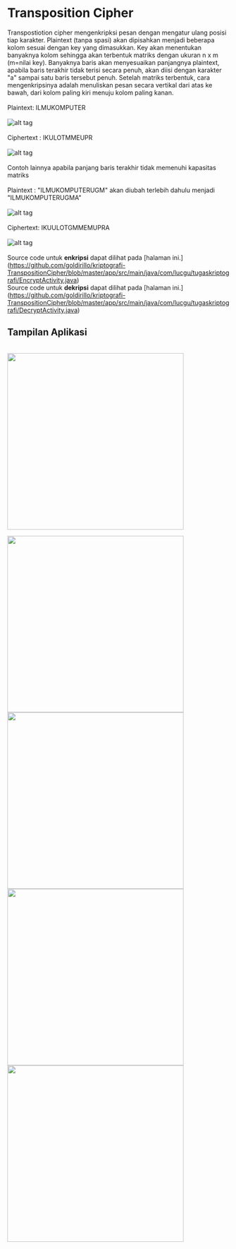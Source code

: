 # Transposition Cipher
Transpostiotion cipher mengenkripksi pesan dengan mengatur ulang posisi tiap karakter. Plaintext (tanpa spasi) akan dipisahkan menjadi beberapa kolom sesuai dengan key yang dimasukkan. Key akan menentukan banyaknya kolom sehingga akan terbentuk matriks dengan ukuran n x m (m=nilai key). Banyaknya baris akan menyesuaikan panjangnya plaintext, apabila baris terakhir tidak terisi secara penuh, akan diisi dengan karakter "a" sampai satu baris tersebut penuh. Setelah matriks terbentuk, cara mengenkripsinya adalah menuliskan pesan secara vertikal dari atas ke bawah, dari kolom paling kiri menuju kolom paling kanan.  
<br>Plaintext: ILMUKOMPUTER</br> 
<br>![alt tag](https://github.com/goldirillo/kriptografi-TranspositionCipher/blob/master/screenshoot/P%201.JPG)</br>
<br>Ciphertext : IKULOTMMEUPR</br>
<br>![alt tag](https://github.com/goldirillo/kriptografi-TranspositionCipher/blob/master/screenshoot/C%201.JPG)</br>
<br>Contoh lainnya apabila panjang baris terakhir tidak memenuhi kapasitas matriks</br>
<br>Plaintext : "ILMUKOMPUTERUGM" akan diubah terlebih dahulu menjadi "ILMUKOMPUTERUGMA"</br>
<br>![alt tag](https://github.com/goldirillo/kriptografi-TranspositionCipher/blob/master/screenshoot/P%202.JPG)</br>
<br>Ciphertext: IKUULOTGMMEMUPRA</br>
<br>![alt tag](https://github.com/goldirillo/kriptografi-TranspositionCipher/blob/master/screenshoot/C%202.JPG)</br>
<br>Source code untuk **enkripsi** dapat dilihat pada [halaman ini.] (https://github.com/goldirillo/kriptografi-TranspositionCipher/blob/master/app/src/main/java/com/lucgu/tugaskriptografi/EncryptActivity.java)</br>
Source code untuk **dekripsi** dapat dilihat pada [halaman ini.] (https://github.com/goldirillo/kriptografi-TranspositionCipher/blob/master/app/src/main/java/com/lucgu/tugaskriptografi/DecryptActivity.java)
## Tampilan Aplikasi

<br><img src="https://github.com/goldirillo/kriptografi-TranspositionCipher/blob/master/screenshoot/device-2016-04-11-154256.png" width="400"></br>

<img src="https://github.com/goldirillo/kriptografi-TranspositionCipher/blob/master/screenshoot/device-2016-04-11-154338.png" width="400">
<img src="https://github.com/goldirillo/kriptografi-TranspositionCipher/blob/master/screenshoot/device-2016-04-11-154313.png" width="400">
<img src="https://github.com/goldirillo/kriptografi-TranspositionCipher/blob/master/screenshoot/device-2016-04-11-154134.png" width="400">
<img src="https://github.com/goldirillo/kriptografi-TranspositionCipher/blob/master/screenshoot/device-2016-04-11-154835.png" width="400">
